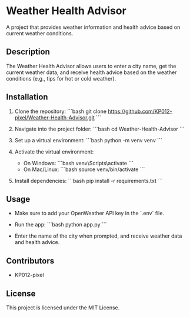 # Weather Health Advisor

A project that provides weather information and health advice based on current weather conditions.

## Description

The Weather Health Advisor allows users to enter a city name, get the current weather data, and receive health advice based on the weather conditions (e.g., tips for hot or cold weather).

## Installation

1. Clone the repository:
   \`\`\`bash
   git clone https://github.com/KP012-pixel/Weather-Health-Advisor.git
   \`\`\`

2. Navigate into the project folder:
   \`\`\`bash
   cd Weather-Health-Advisor
   \`\`\`

3. Set up a virtual environment:
   \`\`\`bash
   python -m venv venv
   \`\`\`

4. Activate the virtual environment:
   - On Windows:
     \`\`\`bash
     venv\Scripts\activate
     \`\`\`
   - On Mac/Linux:
     \`\`\`bash
     source venv/bin/activate
     \`\`\`

5. Install dependencies:
   \`\`\`bash
   pip install -r requirements.txt
   \`\`\`

## Usage

- Make sure to add your OpenWeather API key in the \`.env\` file.
- Run the app:
   \`\`\`bash
   python app.py
   \`\`\`

- Enter the name of the city when prompted, and receive weather data and health advice.

## Contributors

- KP012-pixel

## License

This project is licensed under the MIT License.

